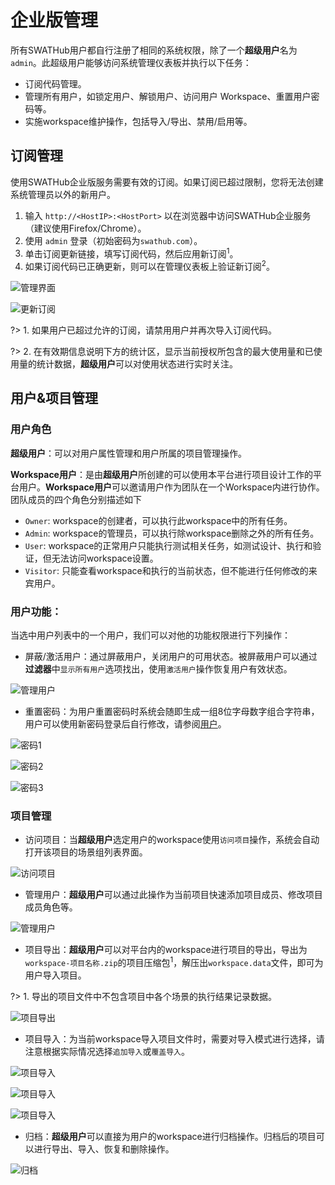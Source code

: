 企业版管理
===

所有SWATHub用户都自行注册了相同的系统权限，除了一个**超级用户**名为 `admin`。此超级用户能够访问系统管理仪表板并执行以下任务：

* 订阅代码管理。
* 管理所有用户，如锁定用户、解锁用户、访问用户 Workspace、重置用户密码等。
* 实施workspace维护操作，包括导入/导出、禁用/启用等。


订阅管理
---

使用SWATHub企业版服务需要有效的订阅。如果订阅已超过限制，您将无法创建系统管理员以外的新用户。

1. 输入 `http://<HostIP>:<HostPort>` 以在浏览器中访问SWATHub企业服务（建议使用Firefox/Chrome）。
2. 使用 `admin` 登录（初始密码为`swathub.com`）。
3. 单击订阅更新链接，填写订阅代码，然后应用新订阅<sup>1</sup>。
4. 如果订阅代码已正确更新，则可以在管理仪表板上验证新订阅<sup>2</sup>。

![管理界面](../assets/img/manual-enterprise-01.png)

![更新订阅](../assets/img/manual-enterprise-02.png)

?> 1. 如果用户已超过允许的订阅，请禁用用户并再次导入订阅代码。

?> 2. 在有效期信息说明下方的统计区，显示当前授权所包含的最大使用量和已使用量的统计数据，**超级用户**可以对使用状态进行实时关注。

用户&项目管理
---

### 用户角色

**超级用户**：可以对用户属性管理和用户所属的项目管理操作。

**Workspace用户**：是由**超级用户**所创建的可以使用本平台进行项目设计工作的平台用户。**Workspace用户**可以邀请用户作为团队在一个Workspace内进行协作。团队成员的四个角色分别描述如下

* `Owner`: workspace的创建者，可以执行此workspace中的所有任务。
* `Admin`: workspace的管理员，可以执行除workspace删除之外的所有任务。
* `User`: workspace的正常用户只能执行测试相关任务，如测试设计、执行和验证，但无法访问workspace设置。
* `Visitor`: 只能查看workspace和执行的当前状态，但不能进行任何修改的来宾用户。

### 用户功能：

当选中用户列表中的一个用户，我们可以对他的功能权限进行下列操作：

* 屏蔽/激活用户：通过屏蔽用户，关闭用户的可用状态。被屏蔽用户可以通过**过滤器**中`显示所有用户`选项找出，使用`激活用户`操作恢复用户有效状态。

![管理用户](../assets/img/manual-enterprise-03.png)

* 重置密码：为用户重置密码时系统会随即生成一组8位字母数字组合字符串，用户可以使用新密码登录后自行修改，请参阅[用户](design_user.md)。

![密码1](../assets/img/manual-enterprise-04.png)

![密码2](../assets/img/manual-enterprise-05.png)

![密码3](../assets/img/manual-enterprise-06.png)

### 项目管理

* 访问项目：当**超级用户**选定用户的workspace使用`访问项目`操作，系统会自动打开该项目的场景组列表界面。

![访问项目](../assets/img/manual-enterprise-10.png)

* 管理用户：**超级用户**可以通过此操作为当前项目快速添加项目成员、修改项目成员角色等。

![管理用户](../assets/img/manual-enterprise-11.png)

* 项目导出：**超级用户**可以对平台内的workspace进行项目的导出，导出为 `workspace-项目名称.zip`的项目压缩包<sup>1</sup>，解压出`workspace.data`文件，即可为用户导入项目。

?> 1. 导出的项目文件中不包含项目中各个场景的执行结果记录数据。

![项目导出](../assets/img/manual-enterprise-12.png)

* 项目导入：为当前workspace导入项目文件时，需要对导入模式进行选择，请注意根据实际情况选择`追加导入`或`覆盖导入`。

![项目导入](../assets/img/manual-enterprise-08.png)

![项目导入](../assets/img/manual-enterprise-09.png)

![项目导入](../assets/img/manual-enterprise-13.png)

* 归档：**超级用户**可以直接为用户的workspace进行归档操作。归档后的项目可以进行导出、导入、恢复和删除操作。

![归档](../assets/img/manual-enterprise-14.png)

